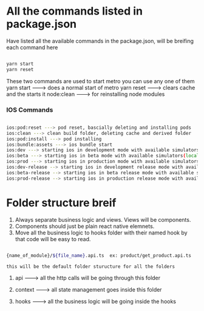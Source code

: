 # All the commands listed in package.json

Have listed all the available commands in the package.json, will be breifing each command here

```bash

yarn start
yarn reset

```
These two commands are used to start metro you can use any one of them
yarn start ---> does a normal start of metro
yarn reset ---> clears cache and the starts it
node:clean ---> for reinstalling node modules

### IOS Commands

```bash

ios:pod:reset ---> pod reset, bascially deleting and installing pods
ios:clean ---> clean build folder, deleting cache and derived folder
ios:pod:install ---> pod installing
ios:bundle:assets ---> ios bundle start
ios:dev ---> starting ios in development mode with available simulators(local)
ios:beta ---> starting ios in beta mode with available simulators(local)
ios:prod ---> starting ios in production mode with available simulators(local)
ios:dev-release --> starting ios in development release mode with available simulators
ios:beta-release --> starting ios in beta release mode with available simulators
ios:prod-release --> starting ios in production release mode with available simulators

```

# Folder structure breif

1. Always separate business logic and views. Views will be components.
2. Components should just be plain react native elemnets.
3. Move all the business logic to hooks folder with their named hook by that code will be easy to read.

```bash

{name_of_module}/${file_name}.api.ts  ex: product/get_product.api.ts

this will be the default folder sturucture for all the folders

```

1. api  ---> all the http calls will be going through this folder

2. context  ---> all state management goes inside this folder

3. hooks  ---> all the business logic will be going inside the hooks
